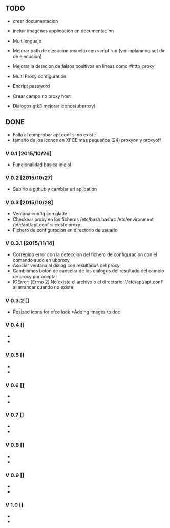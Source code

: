## TODO
* crear documentacion
* incluir imagenes applicacion en documentacion
* Multilenguaje
* Mejorar path de ejecucion resuelto con script run (ver inplanmng set dir de ejecucion)
* Mejorar la detecion de falsos positivos en líneas como #http_proxy
* Multi Proxy configuration
* Encript password
* Crear campo no proxy host

* Dialogos gtk3  mejorar iconos(ubproxy)

## DONE
* Falla al comprobar apt.conf si no existe
* tamaño de los iconos en XFCE mas pequeños (24) proxyon y proxyoff


### V 0.1 [2015/10/26]
* Funcionalidad basica inicial

### V 0.2 [2015/10/27]
* Subirlo a github y cambiar url aplication

### V 0.3 [2015/10/28]
* Ventana config con glade
* Checkear proxy en los ficheros /etc/bash.bashrc /etc/environment /etc/apt/apt.conf si existe proxy
* Fichero de configuracion en directorio de usuario

### V 0.3.1 [2015/11/14]
* Corregido error con la deteccion del fichero de configuracion con el comando sudo en ubproxy
* Asociar ventana al dialog con resultados del proxy
* Cambiamos boton de cancelar de los dialogos del resultado del cambio de proxy por aceptar
* IOError: [Errno 2] No existe el archivo o el directorio: '/etc/apt/apt.conf' al arrancar cuando no existe



### V 0.3.2 []
* Resized icons for xfce look
*Adding images to doc

### V 0.4 []
*
*

### V 0.5 []
*
*

### V 0.6 []
*
*

### V 0.7 []
*
*

### V 0.8 []
*
*

### V 0.9 []
*
*

### V 1.0 []
*
*
